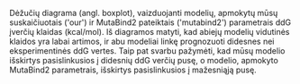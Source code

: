 Dėžučių diagrama (angl. boxplot), vaizduojanti modelių, apmokytų mūsų suskaičiuotais ('our') ir MutaBind2 pateiktais ('mutabind2') parametrais ddG įverčių klaidas (kcal/mol).
Iš diagramos matyti, kad abiejų modelių vidutinės klaidos yra labai artimos, ir abu modeliai linkę prognozuoti didesnes nei eksperimentinės ddG vertes.
Taip pat svarbu pažymėti, kad mūsų modelio išskirtys pasislinkusios į didesnių ddG verčių pusę, o modelio, apmokyto MutaBind2 parametrais, išskirtys pasislinkusios į mažesniąją pusę.
